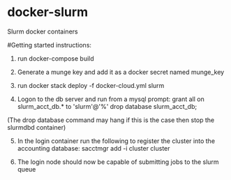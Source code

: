 # docker-slurm
Slurm docker containers

#Getting started instructions:

1) run
  docker-compose build

2) Generate a munge key and add it as a docker secret named munge_key

3) run
  docker stack deploy -f docker-cloud.yml slurm

4) Logon to the db server and run from a mysql prompt:
  grant all on slurm_acct_db.* to 'slurm'@'%'
  drop database slurm_acct_db;

  (The drop database command may hang if this is the case then stop the slurmdbd
container)

5) In the login container run the following to register the cluster into the
accounting database:
  sacctmgr add -i cluster cluster

6) The login node should now be capable of submitting jobs to the slurm queue

